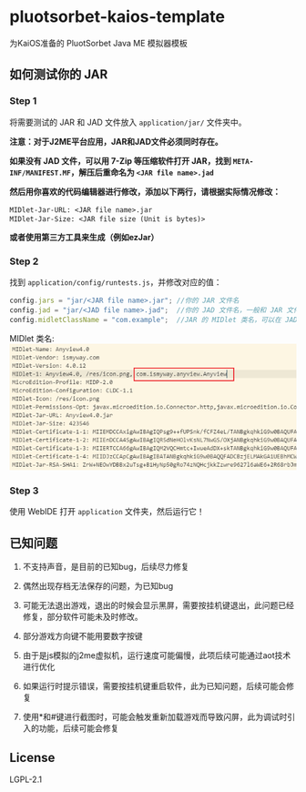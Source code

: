 # pluotsorbet-kaios-template
为KaiOS准备的 PluotSorbet Java ME 模拟器模板

## 如何测试你的 JAR

### Step 1

将需要测试的 JAR 和 JAD 文件放入 `application/jar/` 文件夹中。

**注意：对于J2ME平台应用，JAR和JAD文件必须同时存在。**

**如果没有 JAD 文件，可以用 7-Zip 等压缩软件打开 JAR，找到 `META-INF/MANIFEST.MF`，解压后重命名为 `<JAR file name>.jad`**

**然后用你喜欢的代码编辑器进行修改，添加以下两行，请根据实际情况修改：**

```
MIDlet-Jar-URL: <JAR file name>.jar
MIDlet-Jar-Size: <JAR file size (Unit is bytes)>
```

**或者使用第三方工具来生成（例如ezJar）**

### Step 2

找到 `application/config/runtests.js`，并修改对应的值：

```js
config.jars = "jar/<JAR file name>.jar"; //你的 JAR 文件名
config.jad = "jar/<JAD file name>.jad";  //你的 JAD 文件名，一般和 JAR 文件名相同
config.midletClassName = "com.example";  //JAR 的 MIDlet 类名，可以在 JAD 文件的 "MIDlet-1" 中找到，可以参考以下截图。
```

MIDlet 类名: ![](midlet.png)

### Step 3

使用 WebIDE 打开 `application` 文件夹，然后运行它！

## 已知问题

1. 不支持声音，是目前的已知bug，后续尽力修复

2. 偶然出现存档无法保存的问题，为已知bug

3. 可能无法退出游戏，退出的时候会显示黑屏，需要按挂机键退出，此问题已经修复，部分软件可能未及时修改。

4. 部分游戏方向键不能用要数字按键

5. 由于是js模拟的j2me虚拟机，运行速度可能偏慢，此项后续可能通过aot技术进行优化

6. 如果运行时提示错误，需要按挂机键重启软件，此为已知问题，后续可能会修复

7. 使用*和#键进行截图时，可能会触发重新加载游戏而导致闪屏，此为调试时引入的功能，后续可能会修复

## License

LGPL-2.1
